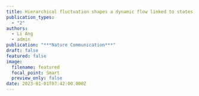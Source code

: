 ```yaml
---
title: Hierarchical fluctuation shapes a dynamic flow linked to states of consciousness
publication_types:
  - "2"
authors:
  - Li Ang
  - admin
publication: "***Nature Communication***"
draft: false
featured: false
image:
  filename: featured
  focal_point: Smart
  preview_only: false
date: 2023-01-01T07:42:00.000Z
---
```

